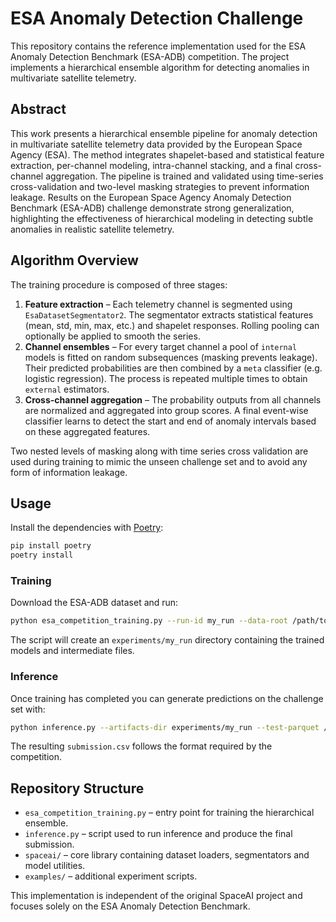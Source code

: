 # ESA Anomaly Detection Challenge

This repository contains the reference implementation used for the ESA Anomaly Detection Benchmark (ESA-ADB) competition. The project implements a hierarchical ensemble algorithm for detecting anomalies in multivariate satellite telemetry.

## Abstract
This work presents a hierarchical ensemble pipeline for anomaly detection in multivariate satellite telemetry data provided by the European Space Agency (ESA). The method integrates shapelet-based and statistical feature extraction, per-channel modeling, intra-channel stacking, and a final cross-channel aggregation. The pipeline is trained and validated using time-series cross-validation and two-level masking strategies to prevent information leakage. Results on the European Space Agency Anomaly Detection Benchmark (ESA-ADB) challenge demonstrate strong generalization, highlighting the effectiveness of hierarchical modeling in detecting subtle anomalies in realistic satellite telemetry.

## Algorithm Overview
The training procedure is composed of three stages:

1. **Feature extraction** – Each telemetry channel is segmented using `EsaDatasetSegmentator2`. The segmentator extracts statistical features (mean, std, min, max, etc.) and shapelet responses. Rolling pooling can optionally be applied to smooth the series.
2. **Channel ensembles** – For every target channel a pool of `internal` models is fitted on random subsequences (masking prevents leakage). Their predicted probabilities are then combined by a `meta` classifier (e.g. logistic regression). The process is repeated multiple times to obtain `external` estimators.
3. **Cross-channel aggregation** – The probability outputs from all channels are normalized and aggregated into group scores. A final event-wise classifier learns to detect the start and end of anomaly intervals based on these aggregated features.

Two nested levels of masking along with time series cross validation are used during training to mimic the unseen challenge set and to avoid any form of information leakage.

## Usage
Install the dependencies with [Poetry](https://python-poetry.org/):
```bash
pip install poetry
poetry install
```

### Training
Download the ESA-ADB dataset and run:
```bash
python esa_competition_training.py --run-id my_run --data-root /path/to/datasets
```
The script will create an `experiments/my_run` directory containing the trained models and intermediate files.

### Inference
Once training has completed you can generate predictions on the challenge set with:
```bash
python inference.py --artifacts-dir experiments/my_run --test-parquet /path/to/test.parquet --output submission.csv
```
The resulting `submission.csv` follows the format required by the competition.

## Repository Structure
- `esa_competition_training.py` – entry point for training the hierarchical ensemble.
- `inference.py` – script used to run inference and produce the final submission.
- `spaceai/` – core library containing dataset loaders, segmentators and model utilities.
- `examples/` – additional experiment scripts.

This implementation is independent of the original SpaceAI project and focuses solely on the ESA Anomaly Detection Benchmark.
